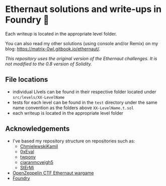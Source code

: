 # Ethernaut solutions and write-ups in Foundry 🔨

Each writeup is located in the appropriate level folder.

You can also read my other solutions (using console and/or Remix) on my blog: https://matrix-0wl.gitbook.io/ethernaut/.

_This repository uses the original version of the Ethernaut challenges. It is
not modified to the 0.8 version of Solidity._

## File locations

- individual Llvels can be found in their respective folder located under `src/levels/XX-LevelName`
- tests for each level can be found in the `test` directory under the same name convention as the folders above `XX-LevelName.t.sol`
- each writeup is located in the appropriate level folder

## Acknowledgements

- I've based my repository structure on repositories such as:
  - [ChmielewskiKamil](https://github.com/ChmielewskiKamil/ethernaut-foundry)
  - [0xEval](https://github.com/0xEval/ethernaut-x-foundry)
  - [twpony](https://github.com/twpony/ethernaut-Foundry)
  - [ciaranmcveigh5](https://github.com/ciaranmcveigh5/ethernaut-x-foundry)
  - [StErMi](https://github.com/StErMi/foundry-ethernaut)
- [OpenZeppelin CTF Ethernaut wargame](https://github.com/OpenZeppelin/ethernaut)
- [Foundry](https://github.com/foundry-rs/book)
